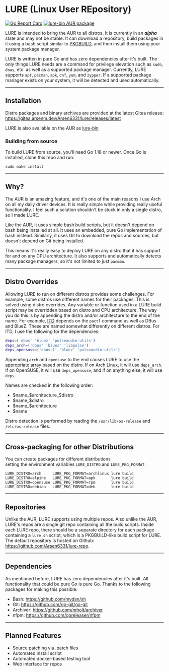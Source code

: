 # LURE (Linux User REpository)

[![Go Report Card](https://goreportcard.com/badge/go.arsenm.dev/lure)](https://goreportcard.com/report/go.arsenm.dev/lure)
[![lure-bin AUR package](https://img.shields.io/aur/version/lure-bin?label=itd-bin&logo=archlinux)](https://aur.archlinux.org/packages/lure-bin/)

LURE is intended to bring the AUR to all distros. It is currently in an ***alpha*** state and may not be stable. It can download a repository, build packages in it using a bash script similar to [PKGBUILD](https://wiki.archlinux.org/title/PKGBUILD), and then install them using your system package manager.

LURE is written in pure Go and has zero dependencies after it's built. The only things LURE needs are a command for privilege elevation such as `sudo`, `doas`, etc. as well as a supported package manager. Currently, LURE supports `apt`, `pacman`, `apk`, `dnf`, `yum`, and `zypper`. If a supported package manager exists on your system, it will be detected and used automatically.

---

## Installation

Distro packages and binary archives are provided at the latest Gitea release: https://gitea.arsenm.dev/Arsen6331/lure/releases/latest

LURE is also available on the AUR as [lure-bin](https://aur.archlinux.org/packages/lure-bin)

### Building from source

To build LURE from source, you'll need Go 1.18 or newer. Once Go is installed, clone this repo and run:

```shell
sudo make install
```

---

## Why?

The AUR is an amazing feature, and it's one of the main reasons I use Arch on all my daily driver devices. It is really simple while providing really useful functionality. I feel such a solution shouldn't be stuck in only a single distro, so I made LURE.

Like the AUR, it uses simple bash build scripts, but it doesn't depend on bash being installed at all. It uses an embedded, pure Go implementation of bash instead. Similarly, it uses Git to download the repos and sources, but doesn't depend on Git being installed.

This means it's really easy to deploy LURE on any distro that it has support for and on any CPU architecture. It also supports and automatically detects many package managers, so it's not limited to just `pacman`.

---

## Distro Overrides

Allowing LURE to run on different distros provides some challenges. For example, some distros use different names for their packages. This is solved using distro overrides. Any variable or function used in a LURE build script may be overridden based on distro and CPU architecture. The way you do this is by appending the distro and/or architecture to the end of the name. For example, [ITD](https://gitea.arsenm.dev/Arsen6331/itd) depends on the `pactl` command as well as DBus and BlueZ. These are named somewhat differently on different distros. For ITD, I use the following for the dependencies:

```bash
deps=('dbus' 'bluez' 'pulseaudio-utils')
deps_arch=('dbus' 'bluez' 'libpulse')
deps_opensuse=('dbus-1' 'bluez' 'pulseaudio-utils')
```

Appending `arch` and `opensuse` to the end causes LURE to use the appropriate array based on the distro. If on Arch Linux, it will use `deps_arch`. If on OpenSUSE, it will use `deps_opensuse`, and if on anything else, it will use `deps`.

Names are checked in the following order:

- $name_$architecture_$distro
- $name_$distro
- $name_$architecture
- $name

Distro detection is performed by reading the `/usr/lib/os-release` and `/etc/os-release` files.

---

## Cross-packaging for other Distributions

You can create packages for different distributions  
setting the environment variables `LURE_DISTRO` and `LURE_PKG_FORMAT`.

```
LURE_DISTRO=arch     LURE_PKG_FORMAT=archlinux lure build
LURE_DISTRO=alpine   LURE_PKG_FORMAT=apk       lure build
LURE_DISTRO=opensuse LURE_PKG_FORMAT=rpm       lure build
LURE_DISTRO=debian   LURE_PKG_FORMAT=deb       lure build
```

---

## Repositories

Unlike the AUR, LURE supports using multiple repos. Also unlike the AUR, LURE's repos are a single git repo containing all the build scripts. Inside each LURE repo, there should be a separate directory for each package containing a `lure.sh` script, which is a PKGBUILD-like build script for LURE. The default repository is hosted on Github: https://github.com/Arsen6331/lure-repo.

---

## Dependencies

As mentioned before, LURE has zero dependencies after it's built. All functionality that could be pure Go is pure Go. Thanks to the following packages for making this possible:

- Bash: https://github.com/mvdan/sh
- Git: https://github.com/go-git/go-git
- Archiver: https://github.com/mholt/archiver
- nfpm: https://github.com/goreleaser/nfpm

---

## Planned Features

- Source patching via .patch files
- Automated install script
- Automated docker-based testing tool
- Web interface for repos